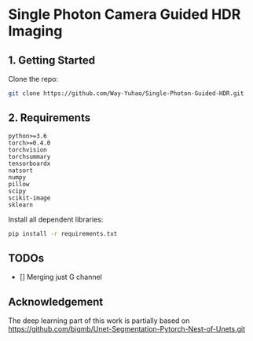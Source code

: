 # Single Photon Camera Guided HDR Imaging

## 1. Getting Started

Clone the repo:

  ```bash
  git clone https://github.com/Way-Yuhao/Single-Photon-Guided-HDR.git
  ```

## 2. Requirements

```
python>=3.6
torch>=0.4.0
torchvision
torchsummary
tensorboardx
natsort
numpy
pillow
scipy
scikit-image
sklearn
```
Install all dependent libraries:
  ```bash
  pip install -r requirements.txt
  ```

## TODOs
- [] Merging just G channel

## Acknowledgement
The deep learning part of this work is partially based on https://github.com/bigmb/Unet-Segmentation-Pytorch-Nest-of-Unets.git


